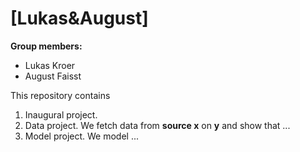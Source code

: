 # \[Lukas&August]

**Group members:**
- Lukas Kroer
- August Faisst

This repository contains  
1. Inaugural project. 
2. Data project. We fetch data from **source x** on **y** and show that ...
3. Model project. We model ...
